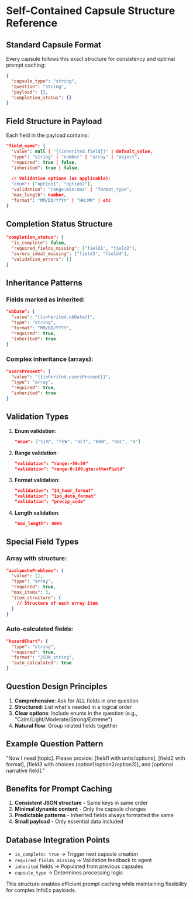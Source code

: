 # Self-Contained Capsule Structure Reference

## Standard Capsule Format

Every capsule follows this exact structure for consistency and optimal prompt caching:

```json
{
  "capsule_type": "string",
  "question": "string",
  "payload": {},
  "completion_status": {}
}
```

## Field Structure in Payload

Each field in the payload contains:

```json
"field_name": {
  "value": null | "{{inherited.field}}" | default_value,
  "type": "string" | "number" | "array" | "object",
  "required": true | false,
  "inherited": true | false,
  
  // Validation options (as applicable):
  "enum": ["option1", "option2"],
  "validation": "range:min:max" | "format_type",
  "max_length": number,
  "format": "MM/DD/YYYY" | "HH:MM" | etc
}
```

## Completion Status Structure

```json
"completion_status": {
  "is_complete": false,
  "required_fields_missing": ["field1", "field2"],
  "aurora_ideal_missing": ["field3", "field4"],
  "validation_errors": []
}
```

## Inheritance Patterns

### Fields marked as inherited:
```json
"obDate": {
  "value": "{{inherited.obDate}}",
  "type": "string",
  "format": "MM/DD/YYYY",
  "required": true,
  "inherited": true
}
```

### Complex inheritance (arrays):
```json
"usersPresent": {
  "value": "{{inherited.usersPresent}}",
  "type": "array",
  "required": true,
  "inherited": true
}
```

## Validation Types

1. **Enum validation**:
   ```json
   "enum": ["CLR", "FEW", "SCT", "BKN", "OVC", "X"]
   ```

2. **Range validation**:
   ```json
   "validation": "range:-50:50"
   "validation": "range:0:100,gte:otherField"
   ```

3. **Format validation**:
   ```json
   "validation": "24_hour_format"
   "validation": "iso_date_format"
   "validation": "precip_code"
   ```

4. **Length validation**:
   ```json
   "max_length": 4096
   ```

## Special Field Types

### Array with structure:
```json
"avalancheProblems": {
  "value": [],
  "type": "array",
  "required": true,
  "max_items": 3,
  "item_structure": {
    // Structure of each array item
  }
}
```

### Auto-calculated fields:
```json
"hazardChart": {
  "type": "string",
  "required": true,
  "format": "JSON_string",
  "auto_calculated": true
}
```

## Question Design Principles

1. **Comprehensive**: Ask for ALL fields in one question
2. **Structured**: List what's needed in a logical order
3. **Clear options**: Include enums in the question (e.g., "Calm/Light/Moderate/Strong/Extreme")
4. **Natural flow**: Group related fields together

## Example Question Pattern

"Now I need [topic]. Please provide: [field1 with units/options], [field2 with format], [field3 with choices (option1/option2/option3)], and [optional narrative field]."

## Benefits for Prompt Caching

1. **Consistent JSON structure** - Same keys in same order
2. **Minimal dynamic content** - Only the capsule changes
3. **Predictable patterns** - Inherited fields always formatted the same
4. **Small payload** - Only essential data included

## Database Integration Points

- `is_complete: true` → Trigger next capsule creation
- `required_fields_missing` → Validation feedback to agent
- `inherited` fields → Populated from previous capsules
- `capsule_type` → Determines processing logic

This structure enables efficient prompt caching while maintaining flexibility for complex InfoEx payloads.
